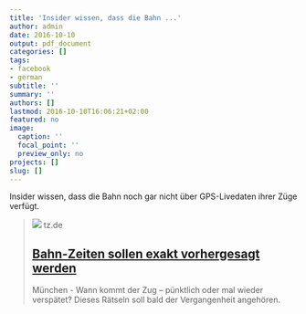 ```yaml
---
title: 'Insider wissen, dass die Bahn ...'
author: admin
date: 2016-10-10
output: pdf_document
categories: []
tags:
- facebook
- german
subtitle: ''
summary: ''
authors: []
lastmod: 2016-10-10T16:06:21+02:00
featured: no
image:
  caption: ''
  focal_point: ''
  preview_only: no
projects: []
slug: []
---
```

Insider wissen, dass die Bahn noch gar nicht über GPS-Livedaten ihrer Züge verfügt. ﻿
> [![](https://www.tz.de/bilder/2016/09/18/6758049/1668670128-deutsche-bahn-lokfuehrerstreik-2uQIjHSgcief.jpg)](https://www.tz.de/multimedia/bahn-zeiten-sollen-exakt-vorhergesagt-werden-6758049.html)
> tz.de
> ## [Bahn-Zeiten sollen exakt vorhergesagt werden](https://www.tz.de/multimedia/bahn-zeiten-sollen-exakt-vorhergesagt-werden-6758049.html)
>
>München - Wann kommt der Zug – pünktlich oder mal wieder verspätet? Dieses Rätseln soll bald der Vergangenheit angehören.

